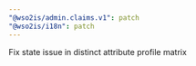 ```yaml
---
"@wso2is/admin.claims.v1": patch
"@wso2is/i18n": patch
---
```


Fix state issue in distinct attribute profile matrix
